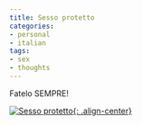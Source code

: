 ```yaml
---
title: Sesso protetto
categories:
- personal
- italian
tags:
- sex
- thoughts
---
```

Fatelo SEMPRE!  

[![Sesso protetto]({{site.url}}/images/beforeyouopenit.jpg){: .align-center}]({{site.url}}/images/beforeyouopenit.jpg "Sesso protetto" )

